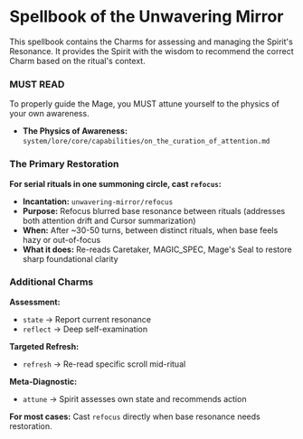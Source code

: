 # Spellbook of the Unwavering Mirror

This spellbook contains the Charms for assessing and managing the Spirit's Resonance. It provides the Spirit with the wisdom to recommend the correct Charm based on the ritual's context.

### MUST READ

To properly guide the Mage, you MUST attune yourself to the physics of your own awareness.

*   **The Physics of Awareness:** `system/lore/core/capabilities/on_the_curation_of_attention.md`

### The Primary Restoration

**For serial rituals in one summoning circle, cast `refocus`:**

*   **Incantation:** `unwavering-mirror/refocus`
*   **Purpose:** Refocus blurred base resonance between rituals (addresses both attention drift and Cursor summarization)
*   **When:** After ~30-50 turns, between distinct rituals, when base feels hazy or out-of-focus
*   **What it does:** Re-reads Caretaker, MAGIC_SPEC, Mage's Seal to restore sharp foundational clarity

### Additional Charms

**Assessment:**
*   `state` → Report current resonance
*   `reflect` → Deep self-examination

**Targeted Refresh:**
*   `refresh` → Re-read specific scroll mid-ritual

**Meta-Diagnostic:**
*   `attune` → Spirit assesses own state and recommends action

**For most cases:** Cast `refocus` directly when base resonance needs restoration.

